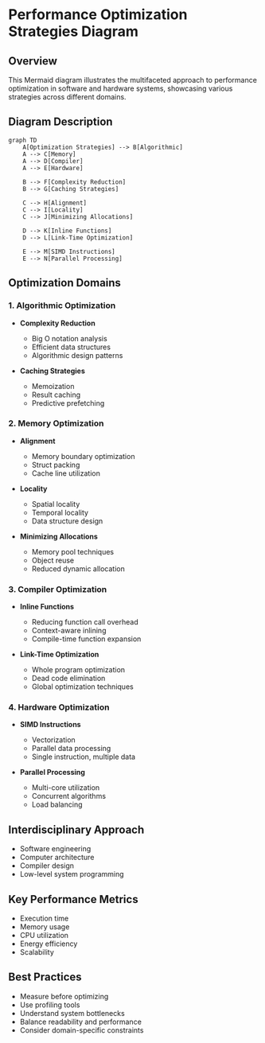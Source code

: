 # Performance Optimization Strategies Diagram

## Overview
This Mermaid diagram illustrates the multifaceted approach to performance optimization in software and hardware systems, showcasing various strategies across different domains.

<!-- [MermaidChart: 4e8cea33-1f01-4855-95af-71a5ddd06bb1] -->


## Diagram Description
```mermaid
graph TD
    A[Optimization Strategies] --> B[Algorithmic]
    A --> C[Memory]
    A --> D[Compiler]
    A --> E[Hardware]
    
    B --> F[Complexity Reduction]
    B --> G[Caching Strategies]
    
    C --> H[Alignment]
    C --> I[Locality]
    C --> J[Minimizing Allocations]
    
    D --> K[Inline Functions]
    D --> L[Link-Time Optimization]
    
    E --> M[SIMD Instructions]
    E --> N[Parallel Processing]
```

## Optimization Domains

### 1. Algorithmic Optimization
- **Complexity Reduction**
  - Big O notation analysis
  - Efficient data structures
  - Algorithmic design patterns

- **Caching Strategies**
  - Memoization
  - Result caching
  - Predictive prefetching

### 2. Memory Optimization
- **Alignment**
  - Memory boundary optimization
  - Struct packing
  - Cache line utilization

- **Locality**
  - Spatial locality
  - Temporal locality
  - Data structure design

- **Minimizing Allocations**
  - Memory pool techniques
  - Object reuse
  - Reduced dynamic allocation

### 3. Compiler Optimization
- **Inline Functions**
  - Reducing function call overhead
  - Context-aware inlining
  - Compile-time function expansion

- **Link-Time Optimization**
  - Whole program optimization
  - Dead code elimination
  - Global optimization techniques

### 4. Hardware Optimization
- **SIMD Instructions**
  - Vectorization
  - Parallel data processing
  - Single instruction, multiple data

- **Parallel Processing**
  - Multi-core utilization
  - Concurrent algorithms
  - Load balancing

## Interdisciplinary Approach
- Software engineering
- Computer architecture
- Compiler design
- Low-level system programming

## Key Performance Metrics
- Execution time
- Memory usage
- CPU utilization
- Energy efficiency
- Scalability

## Best Practices
- Measure before optimizing
- Use profiling tools
- Understand system bottlenecks
- Balance readability and performance
- Consider domain-specific constraints 